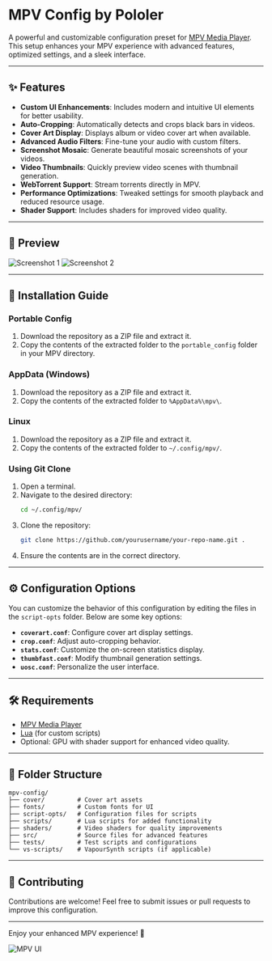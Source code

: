 # MPV Config by Pololer

A powerful and customizable configuration preset for [MPV Media Player](https://mpv.io/). This setup enhances your MPV experience with advanced features, optimized settings, and a sleek interface.

---

## ✨ Features

- **Custom UI Enhancements**: Includes modern and intuitive UI elements for better usability.
- **Auto-Cropping**: Automatically detects and crops black bars in videos.
- **Cover Art Display**: Displays album or video cover art when available.
- **Advanced Audio Filters**: Fine-tune your audio with custom filters.
- **Screenshot Mosaic**: Generate beautiful mosaic screenshots of your videos.
- **Video Thumbnails**: Quickly preview video scenes with thumbnail generation.
- **WebTorrent Support**: Stream torrents directly in MPV.
- **Performance Optimizations**: Tweaked settings for smooth playback and reduced resource usage.
- **Shader Support**: Includes shaders for improved video quality.

---

## 📸 Preview

![Screenshot 1](https://github.com/user-attachments/assets/55e595bd-5a07-409f-9863-ec82476d0600)
![Screenshot 2](https://github.com/user-attachments/assets/8723670b-674a-4ff2-92b2-83aa5992ea08)

---

## 🚀 Installation Guide

### Portable Config
1. Download the repository as a ZIP file and extract it.
2. Copy the contents of the extracted folder to the `portable_config` folder in your MPV directory.

### AppData (Windows)
1. Download the repository as a ZIP file and extract it.
2. Copy the contents of the extracted folder to `%AppData%\mpv\`.

### Linux
1. Download the repository as a ZIP file and extract it.
2. Copy the contents of the extracted folder to `~/.config/mpv/`.

### Using Git Clone
1. Open a terminal.
2. Navigate to the desired directory:
    ```sh
    cd ~/.config/mpv/
    ```
3. Clone the repository:
    ```sh
    git clone https://github.com/yourusername/your-repo-name.git .
    ```
4. Ensure the contents are in the correct directory.

---

## ⚙️ Configuration Options

You can customize the behavior of this configuration by editing the files in the `script-opts` folder. Below are some key options:

- **`coverart.conf`**: Configure cover art display settings.
- **`crop.conf`**: Adjust auto-cropping behavior.
- **`stats.conf`**: Customize the on-screen statistics display.
- **`thumbfast.conf`**: Modify thumbnail generation settings.
- **`uosc.conf`**: Personalize the user interface.

---

## 🛠️ Requirements

- [MPV Media Player](https://mpv.io/)
- [Lua](https://www.lua.org/) (for custom scripts)
- Optional: GPU with shader support for enhanced video quality.

---

## 📂 Folder Structure
```
mpv-config/
├── cover/         # Cover art assets
├── fonts/         # Custom fonts for UI
├── script-opts/   # Configuration files for scripts
├── scripts/       # Lua scripts for added functionality
├── shaders/       # Video shaders for quality improvements
├── src/           # Source files for advanced features
├── tests/         # Test scripts and configurations
└── vs-scripts/    # VapourSynth scripts (if applicable)
```

---

## 🤝 Contributing

Contributions are welcome! Feel free to submit issues or pull requests to improve this configuration.

---

Enjoy your enhanced MPV experience! 🎥

![MPV UI](https://cdn.lewd.host/txrWjaOE.png)